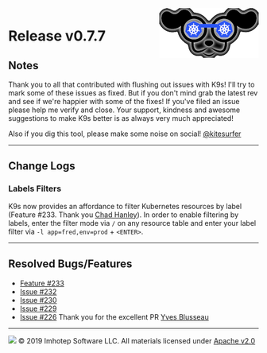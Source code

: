 <img src="https://raw.githubusercontent.com/derailed/k9s/master/assets/k9s_small.png" align="right" width="200" height="auto"/>

# Release v0.7.7

## Notes

Thank you to all that contributed with flushing out issues with K9s! I'll try to mark some of these issues as fixed. But if you don't mind grab the latest rev and see if we're happier with some of the fixes! If you've filed an issue please help me verify and close. Your support, kindness and awesome suggestions to make K9s better is as always very much appreciated!

Also if you dig this tool, please make some noise on social! [@kitesurfer](https://twitter.com/kitesurfer)

---

## Change Logs

### Labels Filters

K9s now provides an affordance to filter Kubernetes resources by label (Feature #233. Thank you [Chad Hanley](https://github.com/cchanley2003)). In order to enable filtering by labels, enter the filter mode via `/` on any resource table and enter your label filter via `-l app=fred,env=prod` + `<ENTER>`.

---

## Resolved Bugs/Features

+ [Feature #233](https://github.com/kswapd/k12s/issues/233)
+ [Issue #232](https://github.com/kswapd/k12s/issues/232)
+ [Issue #230](https://github.com/kswapd/k12s/issues/230)
+ [Issue #229](https://github.com/kswapd/k12s/issues/229)
+ [Issue #226](https://github.com/kswapd/k12s/issues/226) Thank you for the excellent PR [Yves Blusseau](https://github.com/JrCs)

---

<img src="https://raw.githubusercontent.com/derailed/k9s/master/assets/imhotep_logo.png" width="32" height="auto"/> © 2019 Imhotep Software LLC. All materials licensed under [Apache v2.0](http://www.apache.org/licenses/LICENSE-2.0)
